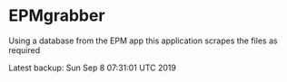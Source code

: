 # EPMgrabber
Using a database from the EPM app this application scrapes the files as required


Latest backup: Sun Sep 8 07:31:01 UTC 2019
